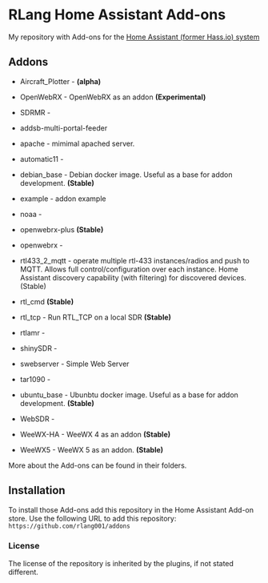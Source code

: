 # RLang Home Assistant  Add-ons


My repository with Add-ons for the [Home Assistant (former Hass.io) system](https://www.home-assistant.io/hassio/)

## Addons

* Aircraft_Plotter - **(alpha)**

* OpenWebRX - OpenWebRX as an addon **(Experimental)**
* SDRMR -
* addsb-multi-portal-feeder
* apache - mimimal apached server.
* automatic11 -
* debian_base - Debian docker image.  Useful as a base for addon development. **(Stable)**
* example - addon example 
* noaa -
* openwebrx-plus **(Stable)**
* openwebrx -
* rtl433_2_mqtt - operate multiple rtl-433 instances/radios and push to MQTT.  Allows full control/configuration over each instance. Home Assistant discovery capability (with filtering) for discovered devices. (Stable)
* rtl_cmd **(Stable)**
* rtl_tcp - Run RTL_TCP on a local SDR **(Stable)**
* rtlamr -
* shinySDR - 
* swebserver - Simple Web Server
* tar1090 -
* ubuntu_base - Ubunbtu docker image.  Useful as a base for addon development. **(Stable)**
* WebSDR -
* WeeWX-HA - WeeWX 4 as an addon **(Stable)**
* WeeWX5 - WeeWX 5 as an addon.  **(Stable)**


More about the Add-ons can be found in their folders.


## Installation

To install those Add-ons add this repository in the Home Assistant Add-on store.
Use the following URL to add this repository:
`https://github.com/rlang001/addons`

### License

The license of the repository is inherited by the plugins, if not stated different.

